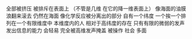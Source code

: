 全部被挤压 被排斥在表面上
（不管是几维 在它的降一维表面上）
像海面的油膜 浪翻来滚去 仍然在海面
像化学反应被分离出的部分 自有一个纬度
一个挨一个排列在一个有限维度中
本维度内的人 相对于高纬度的存在
只有有限的微弱的发声 发出信息的能力
会轻易 完全被高维发声掩盖
被操作
社会 多面
